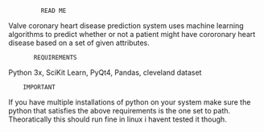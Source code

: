              READ ME

Valve coronary heart disease prediction system uses machine learning algorithms to predict whether or not a patient might have cororonary heart disease based on a set of given attributes.

           REQUIREMENTS

Python 3x,
SciKit Learn,
PyQt4,
Pandas,
cleveland dataset

		
		IMPORTANT

If you have multiple installations of python on your system make sure the python that satisfies the above requirements is the one set to path.
Theoratically this should run fine in linux i havent tested it though.

